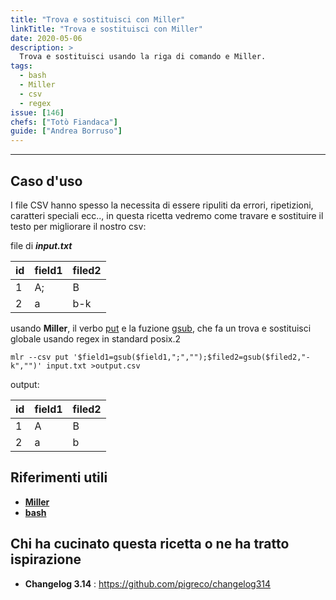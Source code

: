 ```yaml
---
title: "Trova e sostituisci con Miller"
linkTitle: "Trova e sostituisci con Miller"
date: 2020-05-06
description: >
  Trova e sostituisci usando la riga di comando e Miller.
tags:
  - bash
  - Miller
  - csv
  - regex
issue: [146]
chefs: ["Totò Fiandaca"]
guide: ["Andrea Borruso"]
---
```


---

## Caso d'uso

I file CSV hanno spesso la necessita di essere ripuliti da errori, ripetizioni, caratteri speciali ecc.., in questa ricetta vedremo come travare e sostituire il testo per migliorare il nostro csv:

file di _**input.txt**_

| id  | field1 | filed2 |
| --- | ------ | ------ |
| 1   | A;     | B      |
| 2   | a      | b-k    |

usando **Miller**, il verbo [put](http://johnkerl.org/miller/doc/reference-verbs.html#put) e la fuzione [gsub](http://johnkerl.org/miller/doc/reference-dsl.html#gsub), che fa un trova e sostituisci globale usando regex in standard posix.2

```
mlr --csv put '$field1=gsub($field1,";","");$filed2=gsub($filed2,"-k","")' input.txt >output.csv
```

output:

| id  | field1 | filed2 |
| --- | ------ | ------ |
| 1   | A      | B      |
| 2   | a      | b      |


## Riferimenti utili

- [**Miller**](http://johnkerl.org/miller/doc/reference.html)
- [**bash**](https://it.wikipedia.org/wiki/Bash)

## Chi ha cucinato questa ricetta o ne ha tratto ispirazione

- **Changelog 3.14** : <https://github.com/pigreco/changelog314>
